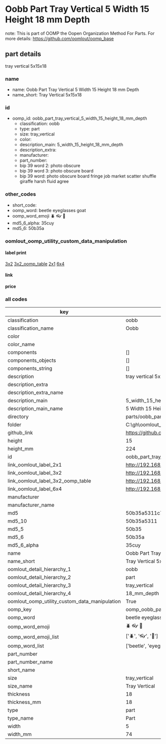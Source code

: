 # Oobb Part Tray Vertical 5 Width 15 Height 18 mm Depth  

note: This is part of OOMP the Oopen Organization Method For Parts. For more details: https://github.com/oomlout/oomp_base

##  part details
  



tray vertical 5x15x18



### name
* name: Oobb Part Tray Vertical 5 Width 15 Height 18 mm Depth
* name_short: Tray Vertical 5x15x18 
### id
* oomp_id: oobb_part_tray_vertical_5_width_15_height_18_mm_depth
  * classification: oobb
  * type: part
  * size: tray_vertical
  * color: 
  * description_main: 5_width_15_height_18_mm_depth
  * description_extra: 
  * manufacturer: 
  * part_number: 
  * bip 39 word 2: photo obscure
  * bip 39 word 3: photo obscure board
  * bip 39 word: photo obscure board fringe job market scatter shuffle giraffe harsh fluid agree

### other_codes
* short_code: 
* oomp_word: beetle eyeglasses goat
* oomp_word_emoji :beetle: :eyeglasses: :goat:
* md5_6_alpha: 35cuy
* md5_6: 50b35a






### oomlout_oomp_utility_custom_data_manipulation
#### label print
[3x2](http://192.168.1.245:1112/?label=oomp%2035cuy)
[3x2_oomp_table](http://192.168.1.108:1112/?label=oomp%2035cuy)
[2x1](http://192.168.1.242:1112/?label=oomp%2035cuy)
[6x4](http://192.168.1.55:1112/?label=oomp%2035cuy)    

#### link

                              

#### price







### all codes 
| key | value |  
| --- | --- |  
| classification | oobb |  
| classification_name | Oobb |  
| color |  |  
| color_name |  |  
| components | [] |  
| components_objects | [] |  
| components_string | [] |  
| description | tray vertical 5x15x18 |  
| description_extra |  |  
| description_extra_name |  |  
| description_main | 5_width_15_height_18_mm_depth |  
| description_main_name | 5 Width 15 Height 18 mm Depth |  
| directory | parts/oobb_part_tray_vertical_5_width_15_height_18_mm_depth |  
| folder | C:\gh\oomlout_oobb_version_4_generated_parts\parts\oobb_part_tray_vertical_5_width_15_height_18_mm_depth |  
| github_link | https://github.com/oomlout/oomlout_oomp_part_src/tree/main/parts/oobb_part_tray_vertical_5_width_15_height_18_mm_depth |  
| height | 15 |  
| height_mm | 224 |  
| id | oobb_part_tray_vertical_5_width_15_height_18_mm_depth |  
| link_oomlout_label_2x1 | http://192.168.1.242:1112/?label=oomp%2035cuy |  
| link_oomlout_label_3x2 | http://192.168.1.245:1112/?label=oomp%2035cuy |  
| link_oomlout_label_3x2_oomp_table | http://192.168.1.108:1112/?label=oomp%2035cuy |  
| link_oomlout_label_6x4 | http://192.168.1.55:1112/?label=oomp%2035cuy |  
| manufacturer |  |  
| manufacturer_name |  |  
| md5 | 50b35a5311c7780e20bc05d03166151d |  
| md5_10 | 50b35a5311 |  
| md5_5 | 50b35 |  
| md5_6 | 50b35a |  
| md5_6_alpha | 35cuy |  
| name | Oobb Part Tray Vertical 5 Width 15 Height 18 mm Depth |  
| name_short | Tray Vertical 5x15x18  |  
| oomlout_detail_hierarchy_1 | oobb |  
| oomlout_detail_hierarchy_2 | part |  
| oomlout_detail_hierarchy_3 | tray_vertical |  
| oomlout_detail_hierarchy_4 | 18_mm_depth |  
| oomlout_oomp_utility_custom_data_manipulation | True |  
| oomp_key | oomp_oobb_part_tray_vertical_5_width_15_height_18_mm_depth |  
| oomp_word | beetle eyeglasses goat |  
| oomp_word_emoji | :beetle: :eyeglasses: :goat: |  
| oomp_word_emoji_list | [':beetle:', ':eyeglasses:', ':goat:'] |  
| oomp_word_list | ['beetle', 'eyeglasses', 'goat'] |  
| part_number |  |  
| part_number_name |  |  
| short_name |  |  
| size | tray_vertical |  
| size_name | Tray Vertical |  
| thickness | 18 |  
| thickness_mm | 18 |  
| type | part |  
| type_name | Part |  
| width | 5 |  
| width_mm | 74 |  
